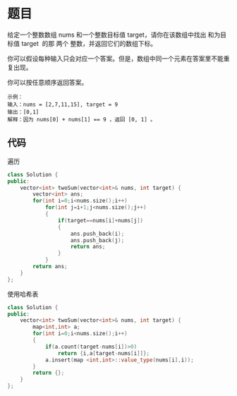 # 题目
给定一个整数数组 nums 和一个整数目标值 target，请你在该数组中找出 和为目标值 target  的那 两个 整数，并返回它们的数组下标。

你可以假设每种输入只会对应一个答案。但是，数组中同一个元素在答案里不能重复出现。

你可以按任意顺序返回答案。

```
示例：
输入：nums = [2,7,11,15], target = 9
输出：[0,1]
解释：因为 nums[0] + nums[1] == 9 ，返回 [0, 1] 。
```

## 代码

遍历
```cpp
class Solution {
public:
    vector<int> twoSum(vector<int>& nums, int target) {
        vector<int> ans;
        for(int i=0;i<nums.size();i++)
            for(int j=i+1;j<nums.size();j++)
            {
                if(target==nums[i]+nums[j])
                {
                    ans.push_back(i);
                    ans.push_back(j);
                    return ans;
                }
            }
        return ans;
    }
};
```

使用哈希表
```cpp
class Solution {
public:
    vector<int> twoSum(vector<int>& nums, int target) {
        map<int,int> a;
        for(int i=0;i<nums.size();i++)
        {
            if(a.count(target-nums[i])>0)
                return {i,a[target-nums[i]]};
            a.insert(map <int,int>::value_type(nums[i],i));
        }
        return {};
    }
};
```